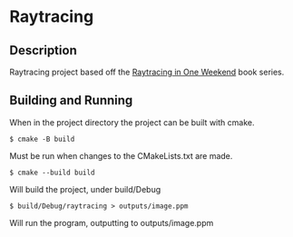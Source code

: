 # Raytracing
## Description
Raytracing project based off the [Raytracing in One Weekend](https://raytracing.github.io/) book series.

## Building and Running
When in the project directory the project can be built with cmake.

    $ cmake -B build
Must be run when changes to the CMakeLists.txt are made.

    $ cmake --build build
Will build the project, under build/Debug

    $ build/Debug/raytracing > outputs/image.ppm
Will run the program, outputting to outputs/image.ppm